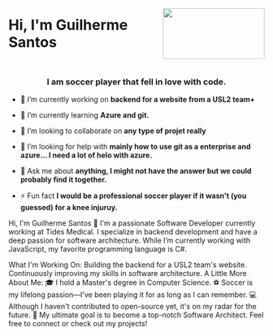 <h1 display="flex" style="display: flex; align-items: center; justify-content: center;">
  <p width="200" height="100">Hi, I'm Guilherme Santos </p>

  <img src="https://media.giphy.com/media/ASd0Ukj0y3qMM/giphy.gif" width="200" height="100"/>

</h1>
<h3 align="center">I am soccer player that fell in love with code.</h3>


- 🔭 I’m currently working on **backend for a website from a USL2 team+**

- 🌱 I’m currently learning **Azure and git.**

- 👯 I’m looking to collaborate on **any type of projet really**

- 🤝 I’m looking for help with **mainly how to use git as a enterprise and azure... I need a lot of helo with azure.**

- 💬 Ask me about **anything, I might not have the answer but we could probably find it together.**

- ⚡ Fun fact **I would be a professional soccer player if it wasn't (you guessed) for a knee injuruy.**



Hi, I'm Guilherme Santos 👋
I'm a passionate Software Developer currently working at Tides Medical. I specialize in backend development and have a deep passion for software architecture. While I’m currently working with JavaScript, my favorite programming language is C#.

What I'm Working On:
Building the backend for a USL2 team's website.
Continuously improving my skills in software architecture.
A Little More About Me:
🎓 I hold a Master's degree in Computer Science.
⚽ Soccer is my lifelong passion—I've been playing it for as long as I can remember.
💻 Although I haven't contributed to open-source yet, it's on my radar for the future.
🌟 My ultimate goal is to become a top-notch Software Architect.
Feel free to connect or check out my projects!
